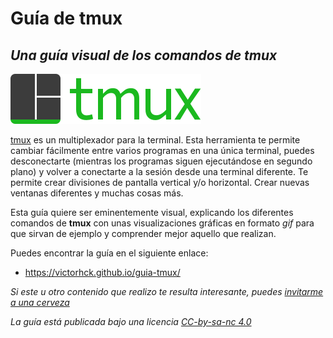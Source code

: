 # Guía de tmux
## _Una guía visual de los comandos de tmux_
![tmux logo](/img/tmux-logo-medium.png)

[tmux](https://github.com/tmux/tmux/wiki) es un multiplexador para la terminal. Esta herramienta te permite cambiar fácilmente entre varios programas en una única terminal, puedes desconectarte (mientras los programas siguen ejecutándose en segundo plano) y volver a conectarte a la sesión desde una terminal diferente. Te permite crear divisiones de pantalla vertical y/o horizontal. Crear nuevas ventanas diferentes y muchas cosas más.

Esta guía quiere ser eminentemente visual, explicando los diferentes comandos de __tmux__ con unas visualizaciones gráficas en formato _gif_ para que sirvan de ejemplo y comprender mejor aquello que realizan.

Puedes encontrar la guía en el siguiente enlace:

* https://victorhck.github.io/guia-tmux/

_Si este u otro contenido que realizo te resulta interesante, puedes [invitarme a una cerveza](https://es.liberapay.com/victorhck/donate)_

_La guía está publicada bajo una licencia [CC-by-sa-nc 4.0](https://creativecommons.org/licenses/by-nc-sa/4.0/deed.es)_
